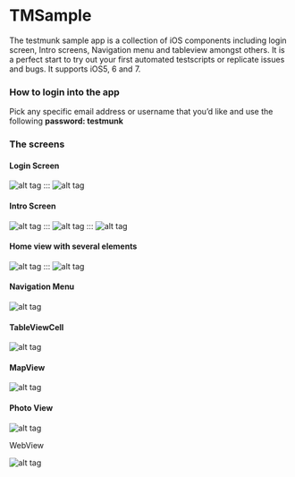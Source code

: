 TMSample
========

The testmunk sample app is a collection of iOS components including login screen, Intro screens, Navigation menu and tableview amongst others. It is a perfect start to try out your first automated testscripts or replicate issues and bugs. It supports iOS5, 6 and 7.


### How to login into the app


Pick any specific email address or username that you’d like and use the following **password: testmunk**



### The screens


#### Login Screen

![alt tag](https://raw.github.com/testmunk/TMSample/master/screenshots/login_01.png) ::: ![alt tag](https://raw.github.com/testmunk/TMSample/master/screenshots/login_02.png)


#### Intro Screen

![alt tag](https://raw.github.com/testmunk/TMSample/master/screenshots/intro_01.png) ::: ![alt tag](https://raw.github.com/testmunk/TMSample/master/screenshots/intro_02.png) ::: ![alt tag](https://raw.github.com/testmunk/TMSample/master/screenshots/intro_03.png)


#### Home view with several elements

![alt tag](https://raw.github.com/testmunk/TMSample/master/screenshots/main_01.png) ::: ![alt tag](https://raw.github.com/testmunk/TMSample/master/screenshots/main_03.png)


#### Navigation Menu

![alt tag](https://raw.github.com/testmunk/TMSample/master/screenshots/main_02.png)


#### TableViewCell

![alt tag](https://raw.github.com/testmunk/TMSample/master/screenshots/tableview_01.png)


#### MapView

![alt tag](https://raw.github.com/testmunk/TMSample/master/screenshots/map_01.png)


#### Photo View

![alt tag](https://raw.github.com/testmunk/TMSample/master/screenshots/AGPhotoBrowser.gif)


WebView

![alt tag](https://raw.github.com/testmunk/TMSample/master/screenshots/webview_01.png)


